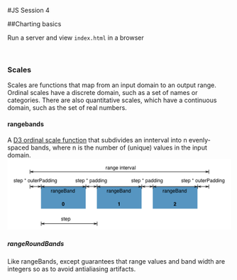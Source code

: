 #JS Session 4

##Charting basics

Run a server and view `index.html` in a browser

<br>

### Scales
Scales are functions that map from an input domain to an output range. Ordinal scales have a discrete domain, such as a set of names or categories. There are also quantitative scales, which have a continuous domain, such as the set of real numbers.
#### rangebands
A [D3 ordinal scale function](https://github.com/mbostock/d3/wiki/Ordinal-Scales#ordinal_rangeBands ) that subdivides an innterval into n evenly-spaced bands, where n is the number of (unique) values in the input domain.
![rangebands](assets/rangebands.png "rangebands")
##### rangeRoundBands
Like rangeBands, except guarantees that range values and band width are integers so as to avoid antialiasing artifacts.
